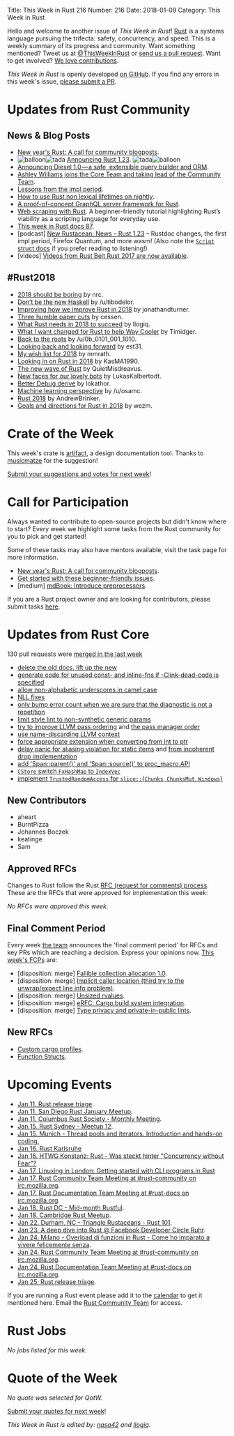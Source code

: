 Title: This Week in Rust 216
Number: 216
Date: 2018-01-09
Category: This Week in Rust

Hello and welcome to another issue of *This Week in Rust*!
[Rust](http://rust-lang.org) is a systems language pursuing the trifecta: safety, concurrency, and speed.
This is a weekly summary of its progress and community.
Want something mentioned? Tweet us at [@ThisWeekInRust](https://twitter.com/ThisWeekInRust) or [send us a pull request](https://github.com/cmr/this-week-in-rust).
Want to get involved? [We love contributions](https://github.com/rust-lang/rust/blob/master/CONTRIBUTING.md).

*This Week in Rust* is openly developed [on GitHub](https://github.com/cmr/this-week-in-rust).
If you find any errors in this week's issue, [please submit a PR](https://github.com/cmr/this-week-in-rust/pulls).

# Updates from Rust Community

## News & Blog Posts

* [New year's Rust: A call for community blogposts](https://blog.rust-lang.org/2018/01/03/new-years-rust-a-call-for-community-blogposts.html).
* <img alt="balloon" class="emoji" title=":balloon:" src="https://discourse-cdn-sjc1.com/business/images/emoji/twitter/balloon.png?v=5"><img alt="tada" class="emoji" title=":tada:" src="https://discourse-cdn-sjc1.com/business/images/emoji/twitter/tada.png?v=5"> [Announcing Rust 1.23](https://blog.rust-lang.org/2018/01/04/Rust-1.23.html). <img alt="tada" class="emoji" title=":tada:" src="https://discourse-cdn-sjc1.com/business/images/emoji/twitter/tada.png?v=5"><img alt="balloon" class="emoji" title=":balloon:" src="https://discourse-cdn-sjc1.com/business/images/emoji/twitter/balloon.png?v=5">
* [Announcing Diesel 1.0 — a safe, extensible query builder and ORM](https://medium.com/@sgrif/announcing-diesel-1-0-a-safe-extensible-query-builder-and-orm-15e6bd8a9ed0).
* [Ashley Williams joins the Core Team and taking lead of the Community Team](https://internals.rust-lang.org/t/announcement-ashley-williams-joins-the-core-team-and-taking-lead-of-the-community-team/6453).
* [Lessons from the impl period](http://smallcultfollowing.com/babysteps/blog/2018/01/05/lessons-from-the-impl-period/).
* [How to use Rust non lexical lifetimes on nightly](https://santiagopastorino.com/how-to-use-rust-non-lexical-lifetimes-on-nightly/).
* [A proof-of-concept GraphQL server framework for Rust](https://www.ncameron.org/blog/a-proof-of-concept-graphql-server-framework-for-rust/).
* [Web scraping with Rust](https://codeburst.io/web-scraping-in-rust-881b534a60f7). A beginner-friendly tutorial highlighting Rust’s viability as a scripting language for everyday use.
* [This week in Rust docs 87](https://guillaumegomez.github.io/this-week-in-rust-docs/blog/this-week-in-rust-docs-87).
* [podcast] [New Rustacean: News – Rust 1.23](http://www.newrustacean.com/show_notes/news/rust_1_23/) – Rustdoc changes, the first impl period, Firefox Quantum, and more wasm! (Also note the [`Script` struct docs](http://www.newrustacean.com/show_notes/news/rust_1_23/struct.Script.html) if you prefer reading to listening!)
* [videos] [Videos from Rust Belt Rust 2017 are now available](https://www.youtube.com/playlist?list=PLgC1L0fKd7Ul71lD_cImGuMxsZ6J8fa06).

## #Rust2018

* [2018 should be boring](https://www.ncameron.org/blog/rust-2018/) by nrc.
* [Don’t be the new Haskell](https://medium.com/@tibotz/rust-2018-dont-be-the-new-haskell-a383dbd74481) by /u/tibodelor.
* [Improving how we improve Rust in 2018](http://www.jonathanturner.org/2018/01/rust2018-and-data.html) by jonathandturner.
* [Three humble paper cuts](https://gist.github.com/cessen/394829673855e56157f63b4447f91e67) by cessen.
* [What Rust needs in 2018 to succeed](https://llogiq.github.io/2018/01/09/rust.html) by llogiq.
* [What I want changed for Rust to help Way Cooler](http://way-cooler.org/blog/2018/01/09/way-cooler-turns-two.html) by Timidger.
* [Back to the roots](https://www.reddit.com/r/rust/comments/7p6n90/rust2018_back_to_the_roots/) by /u/0b_0101_001_1010.
* [Looking back and looking forward](https://gist.github.com/est31/c063704716b6880fd74ce2ba11b11298) by est31.
* [My wish list for 2018](http://www.mmrath.com/post/rust-my-wish-list-for-2018/) by mmrath.
* [Looking in on Rust in 2018](https://kasma1990.gitlab.io/2018/01/07/looking-in-on-rust-in-2018/) by KasMA1990.
* [The new wave of Rust](https://quietmisdreavus.net/code/2018/01/07/the-new-wave-of-rust/) by QuietMisdreavus.
* [New faces for our lovely bots](https://lukaskalbertodt.github.io/2018/01/07/new-faces-for-bots-rust2018.html) by LukasKalbertodt.
* [Better Debug derive](https://www.reddit.com/r/rust/comments/7p4imw/rust2018_wishpost_better_debug_derive/) by lokathor.
* [Machine learning perspective](https://www.reddit.com/r/rust/comments/7p6rpw/rust_2018_machine_learning_perspective/) by /u/osamc.
* [Rust 2018](http://www.suspectsemantics.com/blog/2018/01/07/rust-2018/) by AndrewBrinker.
* [Goals and directions for Rust in 2018](http://www.wezm.net/technical/2018/01/goals-directions-rust-2018/) by wezm.

# Crate of the Week

This week's crate is [artifact](https://github.com/vitrial/artifact), a design documentation tool. Thanks to [musicmatze](https://users.rust-lang.org/u/musicmatze) for the suggestion!

[Submit your suggestions and votes for next week][submit_crate]!

[submit_crate]: https://users.rust-lang.org/t/crate-of-the-week/2704

# Call for Participation

Always wanted to contribute to open-source projects but didn't know where to start?
Every week we highlight some tasks from the Rust community for you to pick and get started!

Some of these tasks may also have mentors available, visit the task page for more information.

* [New year's Rust: A call for community blogposts](https://blog.rust-lang.org/2018/01/03/new-years-rust-a-call-for-community-blogposts.html).
* [Get started with these beginner-friendly issues](https://www.rustaceans.org/findwork/starters).
* [medium] [mdBook: Introduce preprocessors](https://github.com/rust-lang-nursery/mdBook/issues/530).

If you are a Rust project owner and are looking for contributors, please submit tasks [here][guidelines].

[guidelines]: https://users.rust-lang.org/t/twir-call-for-participation/4821

# Updates from Rust Core

130 pull requests were [merged in the last week][merged]

[merged]: https://github.com/search?q=is%3Apr+org%3Arust-lang+is%3Amerged+merged%3A2017-01-01..2018-01-08

* [delete the old docs, lift up the new](https://github.com/rust-lang/cargo/pull/4904)
* [generate code for unused const- and inline-fns if -Clink-dead-code is specified](https://github.com/rust-lang/rust/pull/46916)
* [allow non-alphabetic underscores in camel case](https://github.com/rust-lang/rust/pull/46907)
* [NLL fixes](https://github.com/rust-lang/rust/pull/46984)
* [only bump error count when we are sure that the diagnostic is not a repetition](https://github.com/rust-lang/rust/pull/47146)
* [limit style lint to non-synthetic generic params](https://github.com/rust-lang/rust/pull/47132)
* [try to improve LLVM pass ordering](https://github.com/rust-lang/rust/pull/46739)
  and [the pass manager order](https://github.com/rust-lang/llvm/pull/101)
* [use name-discarding LLVM context](https://github.com/rust-lang/rust/pull/47220)
* [force appropriate extension when converting from int to ptr](https://github.com/rust-lang/rust/pull/47147)
* [delay panic for aliasing violation for static items](https://github.com/rust-lang/rust/pull/47105)
  and [from incoherent drop implementation](https://github.com/rust-lang/rust/pull/47104)
* [add 'Span::parent()' and 'Span::source()' to proc_macro API](https://github.com/rust-lang/rust/pull/47099)
* [`CStore` switch `FxHashMap` to `IndexVec`](https://github.com/rust-lang/rust/pull/46913)
* [implement `TrustedRandomAccess` for `slice::`{`Chunks`, `ChunksMut`, `Windows`}](https://github.com/rust-lang/rust/pull/47142)

## New Contributors

* aheart
* BurntPizza
* Johannes Boczek
* keatinge
* Sam

## Approved RFCs

Changes to Rust follow the Rust [RFC (request for comments)
process](https://github.com/rust-lang/rfcs#rust-rfcs). These
are the RFCs that were approved for implementation this week:

*No RFCs were approved this week.*

## Final Comment Period

Every week [the team](https://www.rust-lang.org/team.html) announces the
'final comment period' for RFCs and key PRs which are reaching a
decision. Express your opinions now. [This week's FCPs][fcp] are:

[fcp]: https://github.com/rust-lang/rfcs/labels/final-comment-period

* [disposition: merge] [Fallible collection allocation 1.0](https://github.com/rust-lang/rfcs/pull/2116).
* [disposition: merge] [Implicit caller location (third try to the unwrap/expect line info problem)](https://github.com/rust-lang/rfcs/pull/2091).
* [disposition: merge] [Unsized rvalues](https://github.com/rust-lang/rfcs/pull/1909).
* [disposition: merge] [eRFC: Cargo build system integration](https://github.com/rust-lang/rfcs/pull/2136).
* [disposition: merge] [Type privacy and private-in-public lints](https://github.com/rust-lang/rfcs/pull/2145).

## New RFCs

* [Custom cargo profiles](https://github.com/rust-lang/rfcs/pull/2282).
* [Function Structs](https://github.com/rust-lang/rfcs/pull/2276).

# Upcoming Events

* [Jan 11. Rust release triage](https://internals.rust-lang.org/t/release-cycle-triage-proposal/3544).
* [Jan 11. San Diego Rust January Meetup](https://www.meetup.com/San-Diego-Rust/events/246221114/).
* [Jan 11. Columbus Rust Society - Monthly Meeting](https://www.meetup.com/columbus-rs/events/czcwhlyxcbpb/).
* [Jan 15. Rust Sydney - Meetup 12](https://www.meetup.com/Rust-Sydney/events/245798720/).
* [Jan 15. Munich - Thread pools and iterators. Introduction and hands-on coding.](https://www.meetup.com/de-DE/rust-munich/events/245850409/)
* [Jan 16. Rust Karlsruhe](https://www.meetup.com/Rust-Hack-Learn-Karlsruhe/events/246063436/)
* [Jan 16. HTWG Konstanz: Rust - Was steckt hinter "Concurrency without Fear"?](https://www.htwg-konstanz.de/fileadmin/pub/fk_in/Aktuelles/Veranstaltungen/Rust_Concurrency-without-fear_Web.pdf)
* [Jan 17. Linuxing in London: Getting started with CLI programs in Rust](https://www.meetup.com/Linuxing-In-London/events/246605527/)
* [Jan 17. Rust Community Team Meeting at #rust-community on irc.mozilla.org](https://chat.mibbit.com/?server=irc.mozilla.org&channel=%23rust-community).
* [Jan 17. Rust Documentation Team Meeting at #rust-docs on irc.mozilla.org](https://chat.mibbit.com/?server=irc.mozilla.org&channel=%23rust-docs).
* [Jan 18. Rust DC - Mid-month Rustful](https://www.meetup.com/RustDC/events/245934654/).
* [Jan 18. Cambridge Rust Meetup](https://www.meetup.com/Cambridge-Rust-Meetup/events/mgtcwnyxcbxb/).
* [Jan 22. Durham, NC - Triangle Rustaceans - Rust 101](https://www.meetup.com/triangle-rustaceans/events/kkjnpnyxcbdc/).
* [Jan 23. A deep dive into Rust @ Facebook Developer Circle Ruhr](https://www.meetup.com/Facebook-Developer-Circle-Ruhr/events/246462601/).
* [Jan 24. Milano - Overload di funzioni in Rust - Come ho imparato a vivere felicemente senza](https://www.meetup.com/rust-language-milano/events/246439486/).
* [Jan 24. Rust Community Team Meeting at #rust-community on irc.mozilla.org](https://chat.mibbit.com/?server=irc.mozilla.org&channel=%23rust-community).
* [Jan 24. Rust Documentation Team Meeting at #rust-docs on irc.mozilla.org](https://chat.mibbit.com/?server=irc.mozilla.org&channel=%23rust-docs).
* [Jan 25. Rust release triage](https://internals.rust-lang.org/t/release-cycle-triage-proposal/3544).

If you are running a Rust event please add it to the [calendar] to get
it mentioned here. Email the [Rust Community Team][community] for access.

[calendar]: https://www.google.com/calendar/embed?src=apd9vmbc22egenmtu5l6c5jbfc%40group.calendar.google.com
[community]: mailto:community-team@rust-lang.org

# Rust Jobs

*No jobs listed for this week.*

# Quote of the Week

*No quote was selected for QotW.*

[Submit your quotes for next week][submit]!

[submit]: http://users.rust-lang.org/t/twir-quote-of-the-week/328

*This Week in Rust is edited by: [nasa42](https://github.com/nasa42) and [llogiq](https://github.com/llogiq).*
